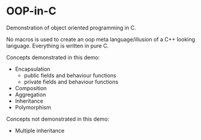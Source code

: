 # OOP-in-C
Demonstration of object oriented programming in C.

No macros is used to create an oop meta language/illusion of a C++ looking language. Everything is written in pure C.

Concepts demonstrated in this demo:
- Encapsulation
	- public fields and behaviour functions
	- private fields and behaviour functions
- Composition
- Aggregation
- Inheritance
- Polymorphism

Concepts not demonstrated in this demo:
- Multiple inheritance
